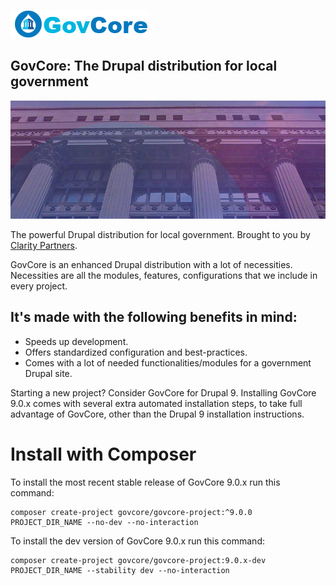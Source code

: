 
[![](govcore-logo.png)](https://www.drupal.org/project/govcore)

## GovCore: The Drupal distribution for local government

[![](govcore.jpg)](https://www.drupal.org/project/govcore)

The powerful Drupal distribution for local government. Brought to you by [Clarity Partners](https://www.claritypartners.com/).

GovCore is an enhanced Drupal distribution with a lot of necessities.
Necessities are all the modules, features, configurations that we include
in every project.


## It's made with the following benefits in mind:

* Speeds up development.
* Offers standardized configuration and best-practices.
* Comes with a lot of needed functionalities/modules for a government Drupal site.

Starting a new project? Consider GovCore for Drupal 9.
Installing GovCore 9.0.x comes with several extra automated installation
steps, to take full advantage of GovCore, other than the Drupal 9 installation
instructions.


# Install with Composer

To install the most recent stable release of GovCore 9.0.x run this command:
```
composer create-project govcore/govcore-project:^9.0.0 PROJECT_DIR_NAME --no-dev --no-interaction
```

To install the dev version of GovCore 9.0.x run this command:
```
composer create-project govcore/govcore-project:9.0.x-dev PROJECT_DIR_NAME --stability dev --no-interaction
```

